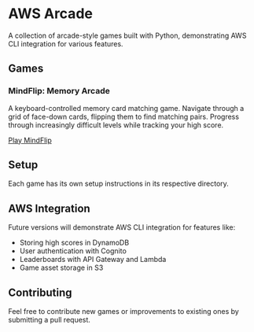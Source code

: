 # AWS Arcade

A collection of arcade-style games built with Python, demonstrating AWS CLI integration for various features.

## Games

### MindFlip: Memory Arcade

A keyboard-controlled memory card matching game. Navigate through a grid of face-down cards, flipping them to find matching pairs. Progress through increasingly difficult levels while tracking your high score.

[Play MindFlip](./mindflip/README.md)

## Setup

Each game has its own setup instructions in its respective directory.

## AWS Integration

Future versions will demonstrate AWS CLI integration for features like:
- Storing high scores in DynamoDB
- User authentication with Cognito
- Leaderboards with API Gateway and Lambda
- Game asset storage in S3

## Contributing

Feel free to contribute new games or improvements to existing ones by submitting a pull request.
